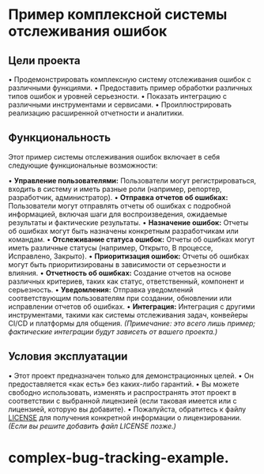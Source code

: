 # Пример комплексной системы отслеживания ошибок

## Цели проекта

•   Продемонстрировать комплексную систему отслеживания ошибок с различными функциями.
•   Предоставить пример обработки различных типов ошибок и уровней серьезности.
•   Показать интеграцию с различными инструментами и сервисами.
•   Проиллюстрировать реализацию расширенной отчетности и аналитики.

## Функциональность

Этот пример системы отслеживания ошибок включает в себя следующие функциональные возможности:

•   **Управление пользователями:** Пользователи могут регистрироваться, входить в систему и иметь разные роли (например, репортер, разработчик, администратор).
•   **Отправка отчетов об ошибках:** Пользователи могут отправлять отчеты об ошибках с подробной информацией, включая шаги для воспроизведения, ожидаемые результаты и фактические результаты.
•   **Назначение ошибок:** Отчеты об ошибках могут быть назначены конкретным разработчикам или командам.
•   **Отслеживание статуса ошибок:** Отчеты об ошибках могут иметь различные статусы (например, Открыто, В процессе, Исправлено, Закрыто).
•   **Приоритизация ошибок:** Отчеты об ошибках могут быть приоритизированы в зависимости от серьезности и влияния.
•   **Отчетность об ошибках:** Создание отчетов на основе различных критериев, таких как статус, ответственный, компонент и серьезность.
•   **Уведомления:** Отправка уведомлений соответствующим пользователям при создании, обновлении или исправлении отчетов об ошибках.
•   **Интеграция:** Интеграция с другими инструментами, такими как системы отслеживания задач, конвейеры CI/CD и платформы для общения. *(Примечание: это всего лишь пример; фактические интеграции будут зависеть от вашего проекта.)*

## Условия эксплуатации

•   Этот проект предназначен только для демонстрационных целей.
•   Он предоставляется «как есть» без каких-либо гарантий.
•   Вы можете свободно использовать, изменять и распространять этот проект в соответствии с выбранной лицензией (если таковая имеется или с лицензией, которую вы добавите).
•   Пожалуйста, обратитесь к файлу [LICENSE](LICENSE) для получения конкретной информации о лицензировании. *(Если вы решите добавить файл LICENSE позже.)*
# complex-bug-tracking-example.
